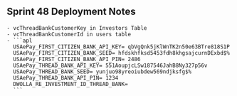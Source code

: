 ##  Sprint 48 Deployment Notes
	- vcThreadBankCustomerKey in Investors Table
	- vcThreadBankCustomerId in users table
	- ```apl
	  USAePay_FIRST_CITIZEN_BANK_API_KEY= qbVgQnk5jKlWnTK2n50e63BTre818S1P
	  USAePay_FIRST_CITIZEN_BANK_SEED= hfdskhfksd5453fdh8khgsajcurnDExbd$%
	  USAePay_FIRST_CITIZEN_BANK_API_PIN= 2486
	  USAePay_THREAD_BANK_API_KEY= 551AoupjcLSw187546JahB8Ny327p56v
	  USAePay_THREAD_BANK_SEED= yunjuo98yreoiubdew569ndjksfg$%
	  USAePay_THREAD_BANK_API_PIN= 1234
	  DWOLLA_RE_INVESTMENT_ID_THREAD_BANK=
	  ```